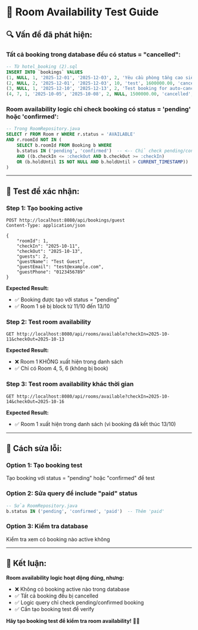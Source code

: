 # 🧪 Room Availability Test Guide

## 🔍 **Vấn đề đã phát hiện:**

### **Tất cả booking trong database đều có status = "cancelled":**
```sql
-- Từ hotel_booking (2).sql
INSERT INTO `bookings` VALUES
(1, NULL, 1, '2025-12-01', '2025-12-03', 2, 'Yêu cầu phòng tầng cao siêu cao', 1000000.00, 'cancelled', ...),
(2, NULL, 2, '2025-12-01', '2025-12-03', 10, 'test', 1600000.00, 'cancelled', ...),
(3, NULL, 1, '2025-12-10', '2025-12-13', 2, 'Test booking for auto-cancel', 1500000.00, 'cancelled', ...),
(4, 7, 1, '2025-10-05', '2025-10-08', 2, NULL, 1500000.00, 'cancelled', ...)
```

### **Room availability logic chỉ check booking có status = 'pending' hoặc 'confirmed':**
```sql
-- Trong RoomRepository.java
SELECT r FROM Room r WHERE r.status = 'AVAILABLE' 
AND r.roomId NOT IN (
    SELECT b.roomId FROM Booking b WHERE 
    b.status IN ('pending', 'confirmed')  -- <-- Chỉ check pending/confirmed
    AND ((b.checkIn <= :checkOut AND b.checkOut >= :checkIn) 
    OR (b.holdUntil IS NOT NULL AND b.holdUntil > CURRENT_TIMESTAMP))
)
```

---

## 🧪 **Test để xác nhận:**

### **Step 1: Tạo booking active**
```http
POST http://localhost:8080/api/bookings/guest
Content-Type: application/json

{
    "roomId": 1,
    "checkIn": "2025-10-11",
    "checkOut": "2025-10-13",
    "guests": 2,
    "guestName": "Test Guest",
    "guestEmail": "test@example.com",
    "guestPhone": "0123456789"
}
```

**Expected Result:**
- ✅ Booking được tạo với status = "pending"
- ✅ Room 1 sẽ bị block từ 11/10 đến 13/10

### **Step 2: Test room availability**
```http
GET http://localhost:8080/api/rooms/available?checkIn=2025-10-11&checkOut=2025-10-13
```

**Expected Result:**
- ❌ Room 1 KHÔNG xuất hiện trong danh sách
- ✅ Chỉ có Room 4, 5, 6 (không bị book)

### **Step 3: Test room availability khác thời gian**
```http
GET http://localhost:8080/api/rooms/available?checkIn=2025-10-14&checkOut=2025-10-16
```

**Expected Result:**
- ✅ Room 1 xuất hiện trong danh sách (vì booking đã kết thúc 13/10)

---

## 🔧 **Cách sửa lỗi:**

### **Option 1: Tạo booking test**
Tạo booking với status = "pending" hoặc "confirmed" để test

### **Option 2: Sửa query để include "paid" status**
```sql
-- Sửa RoomRepository.java
b.status IN ('pending', 'confirmed', 'paid')  -- Thêm 'paid'
```

### **Option 3: Kiểm tra database**
Kiểm tra xem có booking nào active không

---

## 🎯 **Kết luận:**

**Room availability logic hoạt động đúng, nhưng:**
- ❌ Không có booking active nào trong database
- ✅ Tất cả booking đều bị cancelled
- ✅ Logic query chỉ check pending/confirmed booking
- ✅ Cần tạo booking test để verify

**Hãy tạo booking test để kiểm tra room availability!** 🏨✨
